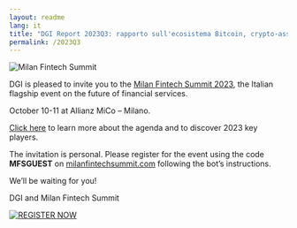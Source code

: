 ```yaml
---
layout: readme
lang: it
title: "DGI Report 2023Q3: rapporto sull'ecosistema Bitcoin, crypto-assets e blockchain"
permalink: /2023Q3
---
```


![Milan Fintech Summit](https://mailchef.s3.amazonaws.com/uploads/mailstyler/images/15376b4d-f8ee-418a-854a-53e85672a950/1655CB84-A391-00E9-F8BB-CB3AF97C7C20_Image_1_fb2b311cbe7741e38b369a6ff4f796f8.png)

DGI is pleased to invite you to the
[Milan Fintech Summit 2023](https://www.milanfintechsummit.com),
the Italian flagship event on the future of financial services.

October 10-11 at Allianz MiCo – Milano.

[Click here](https://www.milanfintechsummit.com) to learn more about the agenda and to discover 2023 key players.

The invitation is personal.
Please register for the event using the code
**MFSGUEST** on [milanfintechsummit.com](https://www.milanfintechsummit.com)
following the bot’s instructions.

We’ll be waiting for you!

DGI and Milan Fintech Summit

[![REGISTER NOW](https://mailchef.s3.amazonaws.com/uploads/mailstyler/images/15376b4d-f8ee-418a-854a-53e85672a950/0B7C7AC3-5DF3-ED81-FD32-4E7F96D4CB89_Image_3_f1445094e5d1474e892ae61b7b35b718.png)](https://landbot.pro/v3/H-1608501-JYVZRALTWWWEBDCN/index.html)
